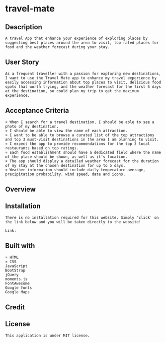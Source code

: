 # travel-mate

## Description

    A travel App that enhance your experience of exploring places by suggesting best places around the area to visit, top rated places for food and the weather forecast during your stay. 

## User Story

    As a frequent traveller with a passion for exploring new destinations, I want to use the Travel Mate app to enhance my travel experience by easily accessing information about top places to visit, delicious food spots that worth trying, and the weather forecast for the first 5 days at the destination, so could plan my trip to get the maximum experience.

## Acceptance Criteria

    ¤ When I search for a travel destination, I should be able to see a photo of my destination.
    ¤ I should be able to view the name of each attraction.
    ¤ I want to be able to browse a curated list of the top attractions and top 3 must-visit destinations in the area I am planning to visit.
    ¤ I expect the app to provide recommendations for the top 3 local restaurants based on top ratings.
    ¤ Each food establishment should have a dedicated field where the name of the place should be shown, as well as it’s location.
    ¤ The app should display a detailed weather forecast for the duration of my stay at the chosen destination for up to 5 days.
    ¤ Weather information should include daily temperature average, precipitation probability, wind speed, date and icons.


## Overview


## Installation

    There is no installation required for this website. Simply 'click' on the link below and you will be taken directly to the website!

    Link: 


## Built with

    ¤ HTML
    ¤ CSS
    JavaScript
    BootStrap
    jQuery
    moments.js
    FontAwesome
    Google fonts
    Google Maps


## Credit




## License

    This application is under MIT license.